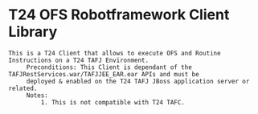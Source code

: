 # T24 OFS Robotframework Client Library

    This is a T24 Client that allows to execute OFS and Routine Instructions on a T24 TAFJ Environment.
         Preconditions: This Client is dependant of the TAFJRestServices.war/TAFJJEE_EAR.ear APIs and must be
         deployed & enabled on the T24 TAFJ JBoss application server or related.
         Notes:
             1. This is not compatible with T24 TAFC.
